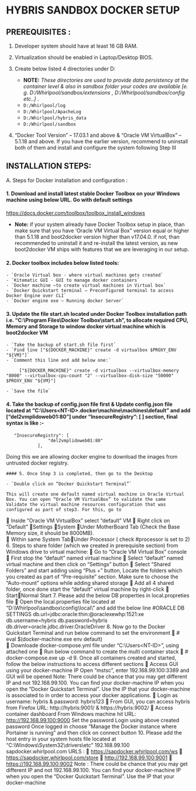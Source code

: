# HYBRIS SANDBOX DOCKER SETUP

## PREREQUISITES : 
1.	Developer system should have at least 16 GB RAM.

2.	Virtualization should be enabled in Laptop/Desktop BIOS.

3.	Create below listed 4 directories under D:

	- **NOTE:** _These directories are used to provide data persistency at the container level & also in sandbox folder your codes are available [e. g. D:/Whirlpool/sandbox/extensions , D:/Whirlpool/sandbox/config etc..] ._
	 - `D:/Whirlpool/log`
	 - `D:/Whirlpool/ApacheLog`
	 - `D:/Whirlpool/hybris_data`
	 - `D:/Whirlpool/sandbox`

4.	“Docker Tool Version” – 17.03.1 and above & “Oracle VM VirtualBox” – 5.1.18 and above. If you have the earlier version, recommend to uninstall both of them and install and configure the system following Step III


## INSTALLATION STEPS:

	
A.	Steps for Docker installation and configuration :

   #### 1.	Download and install latest stable Docker Toolbox on your Windows machine using below URL. Go with default settings
https://docs.docker.com/toolbox/toolbox_install_windows

   - **Note:** if your system already have Docker Toolbox setup in place, than make sure that you have ‘Oracle VM Virtual Box” version equal or higher than 5.1.18 and boot2docker version higher than v17.04.0. if not, than recommended to uninstall it and re-install the latest version, as new boot2docker VM ships with features that we are leveraging in our setup.
	
   #### 2.	Docker toolbox includes below listed tools:
   
    - `Oracle Virtual box - where virtual machines gets created`
	- `Kitematic GUI - GUI to manage docker containers`
	- `Docker machine –to create virtual machines in Virtual box`
	- `Docker Quickstart terminal – Preconfigured terminal to access Docker Engine over CLI`
	- `Docker engine exe – Running docker Server`
	
   #### 3.	Update the file start.sh located under Docker Toolbox installation path i.e. “C:\Program Files\Docker Toolbox\start.sh”,  to allocate required CPU, Memory and Storage to window docker virtual machine which is boot2docker VM
	- `Take the backup of start.sh file first`
	- `Find line ["${DOCKER_MACHINE}" create -d virtualbox $PROXY_ENV "${VM}"]`
	- `Comment this line and add below one:`
```
	 ["${DOCKER_MACHINE}" create -d virtualbox --virtualbox-memory "8000" --virtualbox-cpu-count "2" --virtualbox-disk-size "50000"  $PROXY_ENV "${VM}"]
```
	- `Save the file`
   #### 4.	Take the backup of config.json file first & Update config.json file located at “C:\Users\<NT-ID>\.docker\machine\machines\default” and add [“del2vmplidoweb01:80”] under “InsecureRegistry”: [ ] section, final syntax is like :-
```
   "InsecureRegistry": [
                "del2vmplidoweb01:80"
            ],
```
   Doing this we are allowing docker engine to download the images from untrusted docker registry.
	
	#### 5.	Once Step 3 is completed, then go to the Desktop

	- `Double click on “Docker Quickstart Terminal”`
	
	This will create one default named virtual machine in Oracle Virtual Box. You can open “Oracle VM VirtualBox” to validate the same
	Validate the virtual machine resources configuration that was configured as part of step3. For this, go to 
	Inside “Oracle VM VirtualBox” select “default” VM
	Right click on “Default” Settings System Under MotherBoard Tab (Check the Base Memory size, it should be 8000MB).  
	Within same System TabUnder Processor ( check #processor is set to 2) 
	6.	Steps to share folder (which we created in prerequisite section) from Windows drive to virtual machine:
	Go to “Oracle VM Virtual Box” console
	First stop the “default” named virtual machine
	Select “default” named virtual machine and then click on “Settings” button
	Select “Shared Folders” and start adding using “Plus +” button, Locate the folders which you created as part of “Pre-requisite” section. Make sure to choose the “Auto-mount” options while adding shared storage
	Add all 4 shared folder, once done start the “default”  virtual machine by right-click  StartNormal Start
                7.             Please add the below DB properties in local.propreties file
	Open the local.properties file located at “D:\Whirlpool\sandbox\config\local\” and add the below line
#ORACLE DB SETTINGS
db.url=jdbc:oracle:thin:@oraclexewhp:1521:xe
db.username=hybris
db.password=hybris
db.driver=oracle.jdbc.driver.OracleDriver
	8.	Now go to the Docker Quickstart Terminal and run below command to set the environment
	# eval $(docker-machine.exe env default)  
	Downloade docker-compose.yml file under “C:\Users\<NT-ID>”, using attached one
	Run below command to create the multi container stack
	# docker-compose.exe up -d
	9.	Once all containers created and started, follow the below instructions to access different sections
	Access GUI using your docker-machine IP Open “mstsc”, enter 192.168.99.100:3389 and GUI will be opened
 	Note: There could be chance that you may get different IP and not   192.168.99.100. You can find your docker-machine IP when you open the “Docker Quickstart Terminal”. Use the IP that your docker-machine is associated to in order to access your docker applications.
	Login as username: hybris  & password: hybris123
	From GUI, you can access hybris from Firefox URL: http://hybris:9001/  & https://hybris:9002/
	Access container dashboard From Windows machine hit URL: http://192.168.99.100:9000
 	Set the password
 	Login using above created password
 	Once logged in choose “Manage the Docker instance where Portainer is running” and then click on connect button
              10.                    Please add the host entry in your system hosts file located at “C:\Windows\System32\drivers\etc”
                                                       192.168.99.100 sapdocker.whirlpool.com
                                        URLS : 
	https://sapdocker.whirlpool.com/ws
	https://sapdocker.whirlpool.com/store
	http://192.168.99.100:9001
	https://192.168.99.100:9002
 Note : There could be chance that you may get different IP and not   192.168.99.100. You can find your docker-machine IP when you open the “Docker Quickstart Terminal”. Use the IP that your docker-machine
